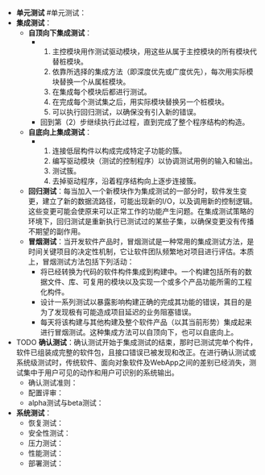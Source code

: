 - **单元测试**  #单元测试：
- **集成测试**：
	- **自顶向下集成测试**：
		- 1. 主控模块用作测试驱动模块，用这些从属于主控模块的所有模块代替桩模块。
		  2. 依靠所选择的集成方法（即深度优先或广度优先），每次用实际模块替换一个从属桩模块。
		  3. 在集成每个模块后都进行测试。
		  4. 在完成每个测试集之后，用实际模块替换另一个桩模块。
		  5. 可以执行回归测试，以确保没有引入新的错误。
		- 回到第（2）步继续执行此过程，直到完成了整个程序结构的构造。
	- **自底向上集成测试**：
		- 1. 连接低层构件以构成完成特定子功能的簇。
		  2. 编写驱动模块（测试的控制程序）以协调测试用例的输入和输出。
		  3. 测试簇。
		  4. 去掉驱动程序，沿着程序结构向上逐步连接簇。
	- **回归测试**：每当加入一个新模块作为集成测试的一部分时，软件发生变更，建立了新的数据流路径，可能出现新的I/O，以及调用新的控制逻辑。这些变更可能会使原来可以正常工作的功能产生问题。在集成测试策略的环境下，回归测试是重新执行已测试过的某些子集，以确保变更没有传播不期望的副作用。
	- **冒烟测试**：当开发软件产品时，冒烟测试是一种常用的集成测试方法，是时间关键项目的决定性机制，它让软件团队频繁地对项目进行评估。本质上，冒烟测试方法包括下列活动：
		- 将已经转换为代码的软件构件集成到构建中。一个构建包括所有的数据文件、库、可复用的模块以及实现一个或多个产品功能所需的工程化构件。
		- 设计一系列测试以暴露影响构建正确的完成其功能的错误，其目的是为了发现极有可能造成项目延迟的业务阻塞错误。
		- 每天将该构建与其他构建及整个软件产品（以其当前形势）集成起来进行冒烟测试。这种集成方法可以自顶向下，也可以自底向上。
- TODO **确认测试**：确认测试开始于集成测试的结束，那时已测试完单个构件，软件已组装成完整的软件包，且接口错误已被发现和改正。在进行确认测试或系统级测试时，传统软件、面向对象软件及WebApp之间的差别已经消失，测试集中于用户可见的动作和用户可识别的系统输出。
	- 确认测试准则：
	- 配置评审：
	- alpha测试与beta测试：
- **系统测试**：
	- 恢复测试：
	- 安全性测试：
	- 压力测试：
	- 性能测试：
	- 部署测试：